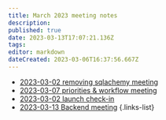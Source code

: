 ```yaml
---
title: March 2023 meeting notes
description: 
published: true
date: 2023-03-13T17:07:21.136Z
tags: 
editor: markdown
dateCreated: 2023-03-06T16:37:56.667Z
---
```


- [2023-03-02 removing sqlachemy meeting](/meeting-notes/2023-03/2023-03-08-removing-sqlachemy-meeting)
- [2023-03-07 priorities & workflow meeting](/en/meeting-notes/2023-03/2023-03-07-priorities-workflow-meeting)
- [2023-03-02 launch check-in](/meeting-notes/2023-03/2023-03-02-launch-check-in)
- [2023-03-13 Backend meeting](/meeting-notes/2023-03/backend-meeting-2023-03-13)
{.links-list}